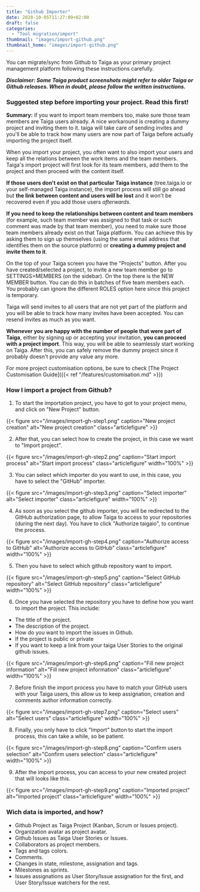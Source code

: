 ```yaml
---
title: "Github Importer"
date: 2020-10-05T11:27:09+02:00
draft: false
categories:
  - "Tool migration/import"
thumbnail: "images/import-github.png"
thumbnail_home: "images/import-github.png"
---
```


You can migrate/sync from Github to Taiga as your primary project management platform following these instructions carefully.


***Disclaimer: Some Taiga product screenshots might refer to older Taiga or Github releases. When in doubt, please follow the written instructions.***

### Suggested step before importing your project. Read this first!

**Summary:** if you want to import team members too, make sure those team members are Taiga users already. A nice workaround is creating a dummy project and inviting them to it. taiga will take care of sending invites and you'll be able to track how many users are now part of Taiga before actually importing the project itself.

When you import your project, you often want to also import your users and keep all the relations between the work items and the team members. Taiga's import project will first look for its team members, add them to the project and then proceed with the content itself.

**If those users don't exist on that particular Taiga instance** (tree.taiga.io or your self-managed Taiga instance), the import process will still go ahead but **the link between content and users will be lost** and it won't be recovered even if you add those users *afterwards*.

**If you need to keep the relationships between content and team members** (for example, such team member was assigned to that task or such comment was made by that team member), you need to make sure those team members already exist on that Taiga platform. You can achieve this by asking them to sign up themselves (using the same email address that identifies them on the source platform) or **creating a dummy project and invite them to it**. 

On the top of your Taiga screen you have the "Projects" button. After you have created/selected a project, to invite a new team member go to SETTINGS>MEMBERS (on the sidebar). On the top there is the NEW MEMBER button. You can do this in batches of five team members each. You probably can ignore the different ROLES option here since this project is temporary.

Taiga will send invites to all users that are not yet part of the platform and you will be able to track how many invites have been accepted. You can resend invites as much as you want.

**Whenever you are happy with the number of people that were part of Taiga**, either by signing up or accepting your invitation, **you can proceed with a project import**. This way, you will be able to seamlessly start working on Taiga. After this, you can safely remove the dummy project since it probably doesn't provide any value any more.

For more project customisation options, be sure to check [The Project Customisation Guide]({{< ref "/features/customisation.md" >}})


### How I import a project from Github?

1. To start the importation project, you have to got to your project menu, and click on "New Project" button.

{{< figure src="/images/import-gh-step1.png" caption="New project creation" alt="New project creation" class="articlefigure" >}}

2. After that, you can select how to create the project, in this case we want to "Import project".

{{< figure src="/images/import-gh-step2.png" caption="Start import process" alt="Start import process" class="articlefigure" width="100%" >}}

3. You can select which importer do you want to use, in this case, you have to select the "GitHub" importer.

{{< figure src="/images/import-gh-step3.png" caption="Select importer" alt="Select importer" class="articlefigure" width="100%" >}}

4. As soon as you select the github importer, you will be redirected to the GitHub authorization page, to allow Taiga to access to your repositories (during the next day). You have to click "Authorize taigaio", to continue the process.

{{< figure src="/images/import-gh-step4.png" caption="Authorize access to GitHub" alt="Authorize access to GitHub" class="articlefigure" width="100%" >}}

5. Then you have to select which github repository want to import.

{{< figure src="/images/import-gh-step5.png" caption="Select GitHub repository" alt="Select GitHub repository" class="articlefigure" width="100%" >}}

6. Once you have selected the repository you have to define how you want to import the project. This include:

  * The title of the project.
  * The description of the project.
  * How do you want to import the issues in Github.
  * If the project is public or private
  * If you want to keep a link from your taiga User Stories to the original github issues.

{{< figure src="/images/import-gh-step6.png" caption="Fill new project information" alt="Fill new project information" class="articlefigure" width="100%" >}}

7. Before finish the import process you have to match your GitHub users with your Taiga users, this allow us to keep assignation, creation and comments author information correctly.

{{< figure src="/images/import-gh-step7.png" caption="Select users" alt="Select users" class="articlefigure" width="100%" >}}

8. Finally, you only have to click "Import" button to start the import process, this can take a while, so be patient.

{{< figure src="/images/import-gh-step8.png" caption="Confirm users selection" alt="Confirm users selection" class="articlefigure" width="100%" >}}

9. After the import process, you can access to your new created project that will looks like this.

{{< figure src="/images/import-gh-step9.png" caption="Imported project" alt="Imported project" class="articlefigure" width="100%" >}}


### Wich data is imported, and how?

  - Github Project as Taiga Project (Kanban, Scrum or Issues project).
  - Organization avatar as project avatar.
  - Github Issues as Taiga User Stories or Issues.
  - Collaborators as project members.
  - Tags and tags colors.
  - Comments.
  - Changes in state, milestone, assignation and tags.
  - Milestones as sprints.
  - Issues assignations as User Story/Issue assignation for the first, and User Story/Issue watchers for the rest.
